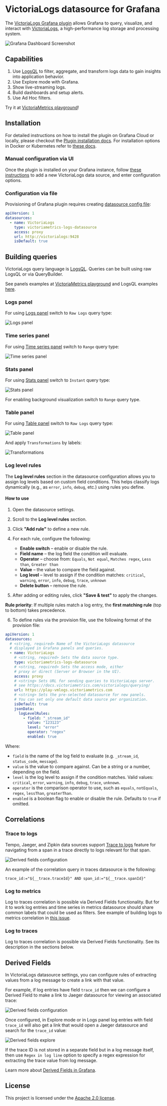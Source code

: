 # VictoriaLogs datasource for Grafana

The [VictoriaLogs Grafana plugin](https://grafana.com/grafana/plugins/victoriametrics-logs-datasource/) allows Grafana 
to query, visualize, and interact with [VictoriaLogs](https://docs.victoriametrics.com/victorialogs/),
a high-performance log storage and processing system.

<img alt="Grafana Dashboard Screenshot" src="https://github.com/VictoriaMetrics/victorialogs-datasource/blob/main/src/img/dashboard.png?raw=true">

## Capabilities

1. Use [LogsQL](https://docs.victoriametrics.com/victorialogs/logsql/) to filter, aggregate, and transform logs data to gain insights into application behavior.
1. Use Explore mode with Grafana.
1. Show live-streaming logs.
1. Build dashboards and setup alerts.
1. Use Ad Hoc filters.

Try it at [VictoriaMetrics playground](https://play-grafana.victoriametrics.com/d/be5zidev72m80f/k8s-logs-demo)!

## Installation

For detailed instructions on how to install the plugin on Grafana Cloud or locally, please checkout the [Plugin installation docs](https://grafana.com/docs/grafana/latest/plugins/installation/).
For installation options in Docker or Kubernetes refer to [these docs](https://github.com/VictoriaMetrics/victorialogs-datasource?tab=readme-ov-file#installation).

### Manual configuration via UI

Once the plugin is installed on your Grafana instance, follow [these instructions](https://grafana.com/docs/grafana/latest/datasources/add-a-data-source/)
to add a new VictoriaLogs data source, and enter configuration options.

### Configuration via file

Provisioning of Grafana plugin requires creating [datasource config file](http://docs.grafana.org/administration/provisioning/#datasources):

```yaml
apiVersion: 1
datasources:
  - name: VictoriaLogs
    type: victoriametrics-logs-datasource
    access: proxy
    url: http://victorialogs:9428
    isDefault: true
```

## Building queries

VictoriaLogs query language is [LogsQL](https://docs.victoriametrics.com/victorialogs/logsql/).
Queries can be built using raw LogsQL or via QueryBuilder.

See panels examples at [VictoriaMetrics playground](https://play-grafana.victoriametrics.com/d/be5zidev72m80f/k8s-logs-demo)
and LogsQL examples [here](https://docs.victoriametrics.com/victorialogs/logsql-examples/).

### Logs panel

For using [Logs panel](https://grafana.com/docs/grafana/latest/panels-visualizations/visualizations/logs/)
switch to `Raw Logs` query type:

<img alt="Logs panel" src="https://github.com/VictoriaMetrics/victorialogs-datasource/blob/main/src/img/panel_logs.png?raw=true">

### Time series panel

For using [Time series panel](https://grafana.com/docs/grafana/latest/panels-visualizations/visualizations/time-series/)
switch to `Range` query type:

<img alt="Time series panel" src="https://github.com/VictoriaMetrics/victorialogs-datasource/blob/main/src/img/panel_time_series.png?raw=true">

### Stats panel

For using [Stats panel](https://grafana.com/docs/grafana/latest/panels-visualizations/visualizations/stat/)
switch to `Instant` query type:

<img alt="Stats panel" src="https://github.com/VictoriaMetrics/victorialogs-datasource/blob/main/src/img/panel_stat.png?raw=true">

For enabling background visualization switch to `Range` query type.

### Table panel

For using [Table panel](https://grafana.com/docs/grafana/latest/panels-visualizations/visualizations/table/)
switch to `Raw Logs` query type:

<img alt="Table panel" src="https://github.com/VictoriaMetrics/victorialogs-datasource/blob/main/src/img/panel_table.png?raw=true">

And apply `Transformations` by labels:

<img alt="Transformations" src="https://github.com/VictoriaMetrics/victorialogs-datasource/blob/main/src/img/panel_table_transformation.png?raw=true">

### Log level rules

The **Log level rules** section in the datasource configuration allows you to assign log levels based on custom field conditions. This helps classify logs dynamically (e.g., as `error`, `info`, `debug`, etc.) using rules you define.

#### How to use

1. Open the datasource settings.

2. Scroll to the **Log level rules** section.

3. Click **"Add rule"** to define a new rule.

4. For each rule, configure the following:

    * **Enable switch** – enable or disable the rule.
    * **Field name** – the log field the condition will evaluate.
    * **Operator** – choose from: `Equals`, `Not equal`, `Matches regex`, `Less than`, `Greater than`
    * **Value** – the value to compare the field against.
    * **Log level** – level to assign if the condition matches: `critical`, `warning`, `error`, `info`, `debug`, `trace`, `unknown`
    * **Delete button** – remove the rule.

5.  After adding or editing rules, click **"Save & test"** to apply the changes.

**Rule priority**: If multiple rules match a log entry, the **first matching rule** (top to bottom) takes precedence.

6. To define rules via the provision file, use the following format of the provision file:

```yaml
apiVersion: 1
datasources:
  # <string, required> Name of the VictoriaLogs datasource
  # displayed in Grafana panels and queries.
  - name: VictoriaLogs
    # <string, required> Sets the data source type.
    type: victoriametrics-logs-datasource
    # <string, required> Sets the access mode, either
    # proxy or direct (Server or Browser in the UI).
    access: proxy
    # <string> Sets URL for sending queries to VictoriaLogs server.
    # see https://docs.victoriametrics.com/victorialogs/querying/
    url: https://play-vmlogs.victoriametrics.com
    # <string> Sets the pre-selected datasource for new panels.
    # You can set only one default data source per organization.
    isDefault: true
    jsonData:
      logLevelRules:
        - field: "_stream_id"
          value: "123123"
          level: "error"
          operator: "regex"
          enabled: true
```
Where:
* `field` is the name of the log field to evaluate (e.g. `_stream_id`, `status_code`, `message`).
* `value` is the value to compare against. Can be a string or a number, depending on the field.
* `level` is the log level to assign if the condition matches. Valid values: `critical`, `error`, `warning`, `info`, `debug`, `trace`, `unknown`.
* `operator` is the comparison operator to use, such as `equals`, `notEquals`, `regex`, `lessThan`, `greaterThan`.
* `enabled` is a boolean flag to enable or disable the rule. Defaults to `true` if omitted.

## Correlations

### Trace to logs

Tempo, Jaeger, and Zipkin data sources support [Trace to logs](https://grafana.com/docs/grafana/latest/explore/trace-integration/#trace-to-logs)
feature for navigating from a span in a trace directly to logs relevant for that span. 

<img alt="Derived fields configuration" src="https://github.com/VictoriaMetrics/victorialogs-datasource/blob/main/src/img/trace_to_logs.png?raw=true">

An example of the correlation query in traces datasource is the following:
```
trace_id:="${__trace.traceId}" AND span_id:="${__trace.spanId}"
```

### Log to metrics

Log to traces correlation is possible via Derived Fields functionality. But for it to work log entries and time series
in metrics datasource should share common labels that could be used as filters. See example of building logs to metrics
correlation in [this issue](https://github.com/VictoriaMetrics/VictoriaMetrics/issues/9592#issuecomment-3202104607).

### Log to traces

Log to traces correlation is possible via Derived Fields functionality. See its description in the sections below.

## Derived Fields

In VictoriaLogs datasource settings, you can configure rules of extracting values from a log message to create a link with that value.

For example, if log entries have field `trace_id` then we can configure a Derived Field to make a link to Jaeger datasource
for viewing an associated trace:

<img alt="Derived fields configuration" src="https://github.com/VictoriaMetrics/victorialogs-datasource/blob/main/src/img/derived_fields_cfg.png?raw=true">

Once configured, in Explore mode or in Logs panel log entries with field `trace_id` will also get a link that would
open a Jaeger datasource and search for the `trace_id` value:

<img alt="Derived fields explore" src="https://github.com/VictoriaMetrics/victorialogs-datasource/blob/main/src/img/derived_fields_explore.png?raw=true">

If the trace ID is not stored in a separate field but in a log message itself, then use `Regex in log line` option
to specify a regex expression for extracting the trace value from log message.

Learn more about [Derived Fields in Grafana](https://grafana.com/docs/grafana/next/datasources/loki/configure-loki-data-source/#derived-fields).

## License

This project is licensed under
the [Apache 2.0 license](https://github.com/VictoriaMetrics/victorialogs-datasource/blob/main/LICENSE).
